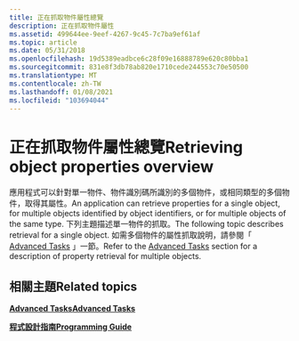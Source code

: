 ```yaml
---
title: 正在抓取物件屬性總覽
description: 正在抓取物件屬性
ms.assetid: 499644ee-9eef-4267-9c45-7c7ba9ef61af
ms.topic: article
ms.date: 05/31/2018
ms.openlocfilehash: 19d5389eadbce6c28f09e16888789e620c80bba1
ms.sourcegitcommit: 831e8f3db78ab820e1710cede244553c70e50500
ms.translationtype: MT
ms.contentlocale: zh-TW
ms.lasthandoff: 01/08/2021
ms.locfileid: "103694044"
---
```

# <a name="retrieving-object-properties-overview"></a><span data-ttu-id="e6305-103">正在抓取物件屬性總覽</span><span class="sxs-lookup"><span data-stu-id="e6305-103">Retrieving object properties overview</span></span>

<span data-ttu-id="e6305-104">應用程式可以針對單一物件、物件識別碼所識別的多個物件，或相同類型的多個物件，取得其屬性。</span><span class="sxs-lookup"><span data-stu-id="e6305-104">An application can retrieve properties for a single object, for multiple objects identified by object identifiers, or for multiple objects of the same type.</span></span> <span data-ttu-id="e6305-105">下列主題描述單一物件的抓取。</span><span class="sxs-lookup"><span data-stu-id="e6305-105">The following topic describes retrieval for a single object.</span></span> <span data-ttu-id="e6305-106">如需多個物件的屬性抓取說明，請參閱「 [Advanced Tasks](advanced-tasks.md) 」一節。</span><span class="sxs-lookup"><span data-stu-id="e6305-106">Refer to the [Advanced Tasks](advanced-tasks.md) section for a description of property retrieval for multiple objects.</span></span>

## <a name="related-topics"></a><span data-ttu-id="e6305-107">相關主題</span><span class="sxs-lookup"><span data-stu-id="e6305-107">Related topics</span></span>

<dl> <dt>

[<span data-ttu-id="e6305-108">**Advanced Tasks**</span><span class="sxs-lookup"><span data-stu-id="e6305-108">**Advanced Tasks**</span></span>](advanced-tasks.md)
</dt> <dt>

[<span data-ttu-id="e6305-109">**程式設計指南**</span><span class="sxs-lookup"><span data-stu-id="e6305-109">**Programming Guide**</span></span>](programming-guide.md)
</dt> </dl>

 

 



